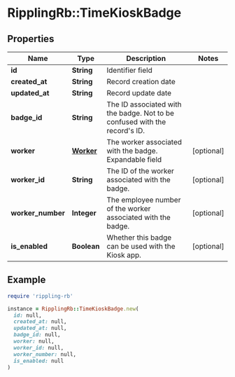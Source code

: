 # RipplingRb::TimeKioskBadge

## Properties

| Name | Type | Description | Notes |
| ---- | ---- | ----------- | ----- |
| **id** | **String** | Identifier field |  |
| **created_at** | **String** | Record creation date |  |
| **updated_at** | **String** | Record update date |  |
| **badge_id** | **String** | The ID associated with the badge. Not to be confused with the record&#39;s ID. |  |
| **worker** | [**Worker**](Worker.md) | The worker associated with the badge.  Expandable field | [optional] |
| **worker_id** | **String** | The ID of the worker associated with the badge. | [optional] |
| **worker_number** | **Integer** | The employee number of the worker associated with the badge. | [optional] |
| **is_enabled** | **Boolean** | Whether this badge can be used with the Kiosk app. | [optional] |

## Example

```ruby
require 'rippling-rb'

instance = RipplingRb::TimeKioskBadge.new(
  id: null,
  created_at: null,
  updated_at: null,
  badge_id: null,
  worker: null,
  worker_id: null,
  worker_number: null,
  is_enabled: null
)
```

